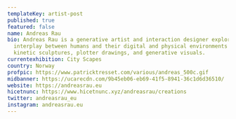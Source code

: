 ```yaml
---
templateKey: artist-post
published: true
featured: false
name: Andreas Rau
bio: Andreas Rau is a generative artist and interaction designer exploring the
  interplay between humans and their digital and physical environments in
  kinetic sculptures, plotter drawings, and generative visuals.
currentexhibition: City Scapes
country: Norway
profpic: https://www.patricktresset.com/various/andreas_500c.gif
midbanner: https://ucarecdn.com/9b45eb06-eb69-41f5-8941-36c1d6d36510/
website: https://andreasrau.eu
hicetnunc: https://www.hicetnunc.xyz/andreasrau/creations
twitter: andreasrau_eu
instagram: andreasrau.eu
---
```

